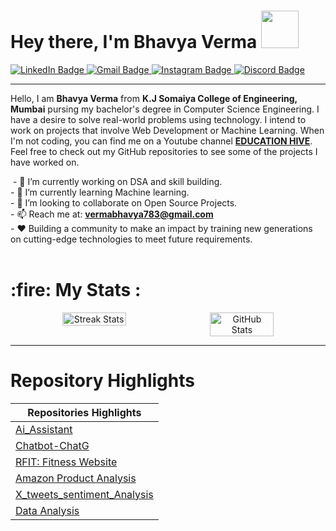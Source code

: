 <div><h1>Hey there, I'm Bhavya Verma <img src="https://media.giphy.com/media/2S9bs4uSqCqqA1VcO3/giphy.gif" width="60"/></h1> </div>

<div id="badges"> <a href="https://www.linkedin.com/in/bhavya-verma-754983247/"> <img src="https://img.shields.io/badge/LINKEDIN-blue?style=for-the-badge&logo=linkedin&logoColor=white" alt="LinkedIn Badge"/> </a> <a href="mailto:vermabhavya783@gmail.com"> <img src="https://img.shields.io/badge/GMAIL-red?style=for-the-badge&logo=gmail&logoColor=white" alt="Gmail Badge"/> </a> <a href="https://instagram.com/vermabhavya183?utm_source=qr&igshid=MzNlNGNkZWQ4Mg=="> <img src="https://img.shields.io/badge/INSTAGRAM-pink?style=for-the-badge&logo=instagram&logoColor=white" alt="Instagram Badge"/> </a> <a href="https://discordapp.com/api/guilds/903604157347405844/widget.png?style=shield"> <img src="https://img.shields.io/badge/DISCORD-purple?style=for-the-badge&logo=discord&logoColor=white" alt="Discord Badge"/> </a> </div>
<div><hr></div>
<p>Hello, I am <b>Bhavya Verma</b> from <b>K.J Somaiya College of Engineering, Mumbai</b> pursing my bachelor's degree in Computer Science Engineering. I have a desire to solve real-world problems using technology. I intend to work on projects that involve Web Development or Machine Learning. When I'm not coding, you can find me on a Youtube channel <a href="https://www.youtube.com/@educationhive"><b>EDUCATION HIVE</b></a>. Feel free to check out my GitHub repositories to see some of the projects I have worked on.</p>
<img src="https://komarev.com/ghpvc/?username=bhaavvya&style=flat-square&color=blue" alt=""/>
- 🔭 I’m currently working on DSA and skill building.<br>
- 🌱 I’m currently learning Machine learning.<br>
- 👯 I’m looking to collaborate on Open Source Projects.<br>
- 📫 Reach me at: <strong><a href="mailto:vermabhavya783@gmail.com">vermabhavya783@gmail.com</a></strong><br>
- ❤️ Building a community to make an impact by training new generations on cutting-edge technologies to meet future requirements.<br>
<br>
<h1> :fire: My Stats :</h1>
<p align="center" style="display: flex; justify-content: center; gap: 10px;">
  <img src="http://github-readme-streak-stats.herokuapp.com?user=bhaavvya&theme=dark" alt="Streak Stats" width="45%" />
  <img src="https://github-readme-stats.vercel.app/api?username=bhaavvya&show_icons=true&theme=highcontrast" alt="GitHub Stats" width="45%" />
</p>


<div><hr></div>

<h1>Repository Highlights</h1>

<table>
  <thead>
    <tr>
      <th>Repositories Highlights</th>
    </tr>
  </thead>
  <tbody>
    <tr>
      <td><a href="https://github.com/bhaavvya/Ai_Assistant">Ai_Assistant</a></td>
    </tr>
    <tr>
      <td><a href="https://github.com/bhaavvya/chatbot-chatG">Chatbot-ChatG</a></td>
    </tr>
    <tr>
      <td><a href="https://github.com/bhaavvya/Fitness_website-RFIT">RFIT: Fitness Website</a></td>
    </tr>
    <tr>
      <td><a href="https://github.com/bhaavvya/Amazon_Product_Analysis">Amazon Product Analysis</a></td>
    </tr>
    <tr>
      <td><a href="https://github.com/bhaavvya/X_tweets_sentiment-Analysis">X_tweets_sentiment_Analysis</a></td>
    </tr>
    <tr>
      <td><a href="https://github.com/bhaavvya/Data-Analysis">Data Analysis</a></td>
    </tr>
  </tbody>
</table>


